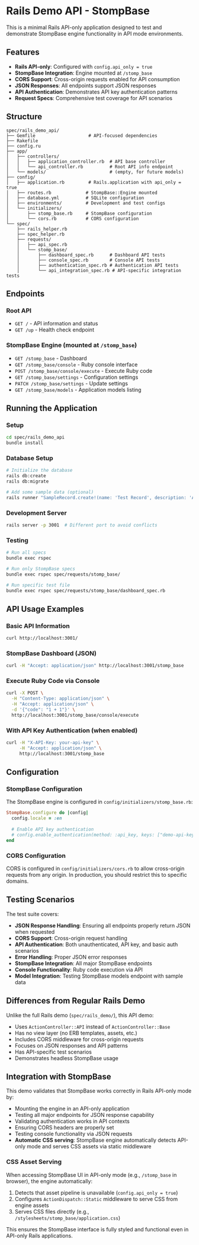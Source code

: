 # Rails Demo API - StompBase

This is a minimal Rails API-only application designed to test and demonstrate StompBase engine functionality in API mode environments.

## Features

- **Rails API-only**: Configured with `config.api_only = true`
- **StompBase Integration**: Engine mounted at `/stomp_base`
- **CORS Support**: Cross-origin requests enabled for API consumption
- **JSON Responses**: All endpoints support JSON responses
- **API Authentication**: Demonstrates API key authentication patterns
- **Request Specs**: Comprehensive test coverage for API scenarios

## Structure

```
spec/rails_demo_api/
├── Gemfile                    # API-focused dependencies
├── Rakefile
├── config.ru
├── app/
│   ├── controllers/
│   │   ├── application_controller.rb  # API base controller
│   │   └── api_controller.rb          # Root API info endpoint
│   └── models/                        # (empty, for future models)
├── config/
│   ├── application.rb         # Rails.application with api_only = true
│   ├── routes.rb             # StompBase::Engine mounted
│   ├── database.yml          # SQLite configuration
│   ├── environments/         # Development and test configs
│   └── initializers/
│       ├── stomp_base.rb     # StompBase configuration
│       └── cors.rb           # CORS configuration
└── spec/
    ├── rails_helper.rb
    ├── spec_helper.rb
    ├── requests/
    │   ├── api_spec.rb
    │   └── stomp_base/
    │       ├── dashboard_spec.rb      # Dashboard API tests
    │       ├── console_spec.rb        # Console API tests
    │       ├── authentication_spec.rb # Authentication API tests
    │       └── api_integration_spec.rb # API-specific integration tests
```

## Endpoints

### Root API
- `GET /` - API information and status
- `GET /up` - Health check endpoint

### StompBase Engine (mounted at `/stomp_base`)
- `GET /stomp_base` - Dashboard
- `GET /stomp_base/console` - Ruby console interface
- `POST /stomp_base/console/execute` - Execute Ruby code
- `GET /stomp_base/settings` - Configuration settings
- `PATCH /stomp_base/settings` - Update settings
- `GET /stomp_base/models` - Application models listing

## Running the Application

### Setup
```bash
cd spec/rails_demo_api
bundle install
```

### Database Setup
```bash
# Initialize the database
rails db:create
rails db:migrate

# Add some sample data (optional)
rails runner "SampleRecord.create!(name: 'Test Record', description: 'A sample record for testing')"
```

### Development Server
```bash
rails server -p 3001  # Different port to avoid conflicts
```

### Testing
```bash
# Run all specs
bundle exec rspec

# Run only StompBase specs
bundle exec rspec spec/requests/stomp_base/

# Run specific test file
bundle exec rspec spec/requests/stomp_base/dashboard_spec.rb
```

## API Usage Examples

### Basic API Information
```bash
curl http://localhost:3001/
```

### StompBase Dashboard (JSON)
```bash
curl -H "Accept: application/json" http://localhost:3001/stomp_base
```

### Execute Ruby Code via Console
```bash
curl -X POST \
  -H "Content-Type: application/json" \
  -H "Accept: application/json" \
  -d '{"code": "1 + 1"}' \
  http://localhost:3001/stomp_base/console/execute
```

### With API Key Authentication (when enabled)
```bash
curl -H "X-API-Key: your-api-key" \
     -H "Accept: application/json" \
     http://localhost:3001/stomp_base
```

## Configuration

### StompBase Configuration
The StompBase engine is configured in `config/initializers/stomp_base.rb`:

```ruby
StompBase.configure do |config|
  config.locale = :en
  
  # Enable API key authentication
  # config.enable_authentication(method: :api_key, keys: ["demo-api-key"])
end
```

### CORS Configuration
CORS is configured in `config/initializers/cors.rb` to allow cross-origin requests from any origin. In production, you should restrict this to specific domains.

## Testing Scenarios

The test suite covers:

- **JSON Response Handling**: Ensuring all endpoints properly return JSON when requested
- **CORS Support**: Cross-origin request handling
- **API Authentication**: Both unauthenticated, API key, and basic auth scenarios
- **Error Handling**: Proper JSON error responses
- **StompBase Integration**: All major StompBase endpoints
- **Console Functionality**: Ruby code execution via API
- **Model Integration**: Testing StompBase models endpoint with sample data

## Differences from Regular Rails Demo

Unlike the full Rails demo (`spec/rails_demo/`), this API demo:

- Uses `ActionController::API` instead of `ActionController::Base`
- Has no view layer (no ERB templates, assets, etc.)
- Includes CORS middleware for cross-origin requests
- Focuses on JSON responses and API patterns
- Has API-specific test scenarios
- Demonstrates headless StompBase usage

## Integration with StompBase

This demo validates that StompBase works correctly in Rails API-only mode by:

- Mounting the engine in an API-only application
- Testing all major endpoints for JSON response capability
- Validating authentication works in API contexts
- Ensuring CORS headers are properly set
- Testing console functionality via JSON requests
- **Automatic CSS serving**: StompBase engine automatically detects API-only mode and serves CSS assets via static middleware

### CSS Asset Serving

When accessing StompBase UI in API-only mode (e.g., `/stomp_base` in browser), the engine automatically:
1. Detects that asset pipeline is unavailable (`config.api_only = true`)
2. Configures `ActionDispatch::Static` middleware to serve CSS from engine assets
3. Serves CSS files directly (e.g., `/stylesheets/stomp_base/application.css`)

This ensures the StompBase interface is fully styled and functional even in API-only Rails applications.